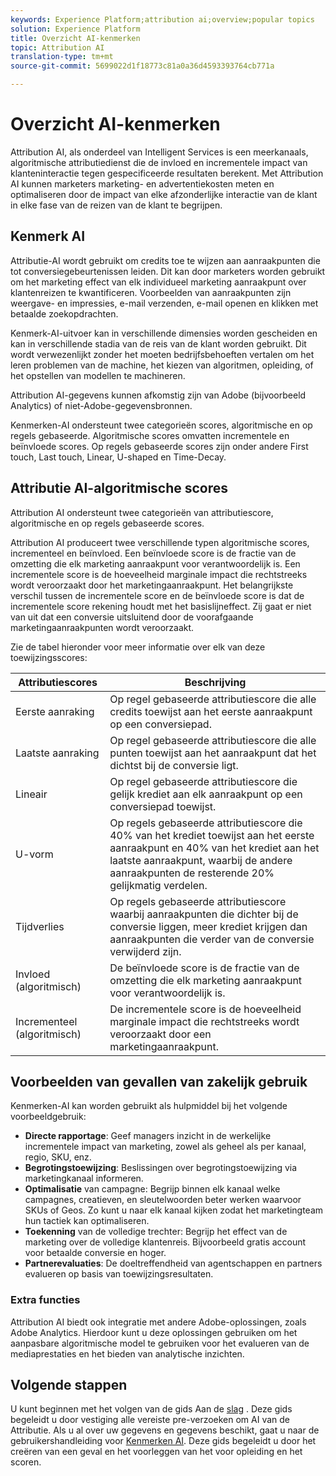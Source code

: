 ```yaml
---
keywords: Experience Platform;attribution ai;overview;popular topics
solution: Experience Platform
title: Overzicht AI-kenmerken
topic: Attribution AI
translation-type: tm+mt
source-git-commit: 5699022d1f18773c81a0a36d4593393764cb771a

---
```



# Overzicht AI-kenmerken

Attribution AI, als onderdeel van Intelligent Services is een meerkanaals, algoritmische attributiedienst die de invloed en incrementele impact van klanteninteractie tegen gespecificeerde resultaten berekent. Met Attribution AI kunnen marketers marketing- en advertentiekosten meten en optimaliseren door de impact van elke afzonderlijke interactie van de klant in elke fase van de reizen van de klant te begrijpen.

## Kenmerk AI

Attributie-AI wordt gebruikt om credits toe te wijzen aan aanraakpunten die tot conversiegebeurtenissen leiden. Dit kan door marketers worden gebruikt om het marketing effect van elk individueel marketing aanraakpunt over klantenreizen te kwantificeren. Voorbeelden van aanraakpunten zijn weergave- en impressies, e-mail verzenden, e-mail openen en klikken met betaalde zoekopdrachten.

Kenmerk-AI-uitvoer kan in verschillende dimensies worden gescheiden en kan in verschillende stadia van de reis van de klant worden gebruikt. Dit wordt verwezenlijkt zonder het moeten bedrijfsbehoeften vertalen om het leren problemen van de machine, het kiezen van algoritmen, opleiding, of het opstellen van modellen te machineren.

Attribution AI-gegevens kunnen afkomstig zijn van Adobe (bijvoorbeeld Analytics) of niet-Adobe-gegevensbronnen.

Kenmerken-AI ondersteunt twee categorieën scores, algoritmische en op regels gebaseerde. Algoritmische scores omvatten incrementele en beïnvloede scores. Op regels gebaseerde scores zijn onder andere First touch, Last touch, Linear, U-shaped en Time-Decay.

## Attributie AI-algoritmische scores

Attribution AI ondersteunt twee categorieën van attributiescore, algoritmische en op regels gebaseerde scores.

Attribution AI produceert twee verschillende typen algoritmische scores, incrementeel en beïnvloed. Een beïnvloede score is de fractie van de omzetting die elk marketing aanraakpunt voor verantwoordelijk is. Een incrementele score is de hoeveelheid marginale impact die rechtstreeks wordt veroorzaakt door het marketingaanraakpunt. Het belangrijkste verschil tussen de incrementele score en de beïnvloede score is dat de incrementele score rekening houdt met het basislijneffect. Zij gaat er niet van uit dat een conversie uitsluitend door de voorafgaande marketingaanraakpunten wordt veroorzaakt.

Zie de tabel hieronder voor meer informatie over elk van deze toewijzingsscores:

| Attributiescores | Beschrijving |
| ----- | ----------- |
| Eerste aanraking | Op regel gebaseerde attributiescore die alle credits toewijst aan het eerste aanraakpunt op een conversiepad. |
| Laatste aanraking | Op regel gebaseerde attributiescore die alle punten toewijst aan het aanraakpunt dat het dichtst bij de conversie ligt. |
| Lineair | Op regel gebaseerde attributiescore die gelijk krediet aan elk aanraakpunt op een conversiepad toewijst. |
| U-vorm | Op regels gebaseerde attributiescore die 40% van het krediet toewijst aan het eerste aanraakpunt en 40% van het krediet aan het laatste aanraakpunt, waarbij de andere aanraakpunten de resterende 20% gelijkmatig verdelen. |
| Tijdverlies | Op regels gebaseerde attributiescore waarbij aanraakpunten die dichter bij de conversie liggen, meer krediet krijgen dan aanraakpunten die verder van de conversie verwijderd zijn. |
| Invloed (algoritmisch) | De beïnvloede score is de fractie van de omzetting die elk marketing aanraakpunt voor verantwoordelijk is. |
| Incrementeel (algoritmisch) | De incrementele score is de hoeveelheid marginale impact die rechtstreeks wordt veroorzaakt door een marketingaanraakpunt. |

## Voorbeelden van gevallen van zakelijk gebruik

Kenmerken-AI kan worden gebruikt als hulpmiddel bij het volgende voorbeeldgebruik:

- **Directe rapportage**: Geef managers inzicht in de werkelijke incrementele impact van marketing, zowel als geheel als per kanaal, regio, SKU, enz.
- **Begrotingstoewijzing**: Beslissingen over begrotingstoewijzing via marketingkanaal informeren.
- **Optimalisatie** van campagne: Begrijp binnen elk kanaal welke campagnes, creatieven, en sleutelwoorden beter werken waarvoor SKUs of Geos. Zo kunt u naar elk kanaal kijken zodat het marketingteam hun tactiek kan optimaliseren.
- **Toekenning** van de volledige trechter: Begrijp het effect van de marketing over de volledige klantenreis. Bijvoorbeeld gratis account voor betaalde conversie en hoger.
- **Partnerevaluaties**: De doeltreffendheid van agentschappen en partners evalueren op basis van toewijzingsresultaten.

### Extra functies

Attribution AI biedt ook integratie met andere Adobe-oplossingen, zoals Adobe Analytics. Hierdoor kunt u deze oplossingen gebruiken om het aanpasbare algoritmische model te gebruiken voor het evalueren van de mediaprestaties en het bieden van analytische inzichten.

## Volgende stappen

U kunt beginnen met het volgen van de gids Aan de [slag](./getting-started.md) . Deze gids begeleidt u door vestiging alle vereiste pre-verzoeken om AI van de Attributie. Als u al over uw gegevens en gegevens beschikt, gaat u naar de gebruikershandleiding voor [Kenmerken AI](./user-guide.md). Deze gids begeleidt u door het creëren van een geval en het voorleggen van het voor opleiding en het scoren.